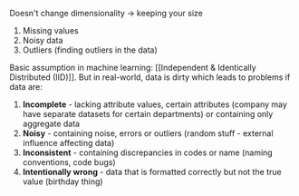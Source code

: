 Doesn't change dimensionality $\rightarrow$ keeping your size

1. Missing values
2. Noisy data
3. Outliers (finding outliers in the data)

Basic assumption in machine learning: [[Independent & Identically Distributed (IID)]]. But in real-world, data is dirty which leads to problems if data are:
1. **Incomplete** - lacking attribute values, certain attributes (company may have separate datasets for certain departments) or containing only aggregate data
2. **Noisy** - containing noise, errors or outliers (random stuff - external influence affecting data)
3. **Inconsistent** - containing discrepancies in codes or name (naming conventions, code bugs)
4. **Intentionally wrong** - data that is formatted correctly but not the true value (birthday thing)